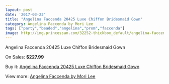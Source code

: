 ```yaml
---
layout: post
date: '2017-03-23'
title: "Angelina Faccenda 20425 Luxe Chiffon Bridesmaid Gown"
category: Angelina Faccenda by Mori Lee
tags: ["party","beaded","angelina","prom","faccenda"]
image: http://img.princessan.com/32252-thickbox_default/angelina-faccenda-20425-luxe-chiffon-bridesmaid-gown.jpg
---
```

Angelina Faccenda 20425 Luxe Chiffon Bridesmaid Gown

On Sales: **$227.99**
<a href="https://www.princessan.com/en/14778-angelina-faccenda-20425-luxe-chiffon-bridesmaid-gown.html"><amp-img layout="responsive" width="600" height="600" src="//img.princessan.com/32252-thickbox_default/angelina-faccenda-20425-luxe-chiffon-bridesmaid-gown.jpg" alt="Angelina Faccenda 20425 Luxe Chiffon Bridesmaid Gown 0" /></a>

Buy it: [Angelina Faccenda 20425 Luxe Chiffon Bridesmaid Gown](https://www.princessan.com/en/14778-angelina-faccenda-20425-luxe-chiffon-bridesmaid-gown.html "Angelina Faccenda 20425 Luxe Chiffon Bridesmaid Gown")

View more: [Angelina Faccenda by Mori Lee](https://www.princessan.com/en/108- "Angelina Faccenda by Mori Lee")